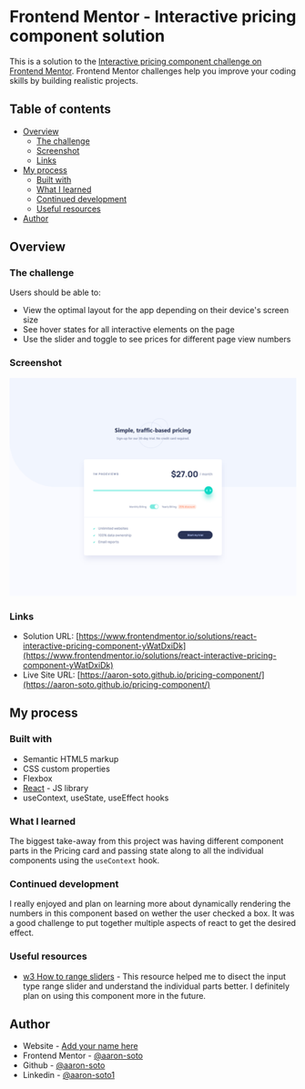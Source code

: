 # Frontend Mentor - Interactive pricing component solution

This is a solution to the [Interactive pricing component challenge on Frontend Mentor](https://www.frontendmentor.io/challenges/interactive-pricing-component-t0m8PIyY8). Frontend Mentor challenges help you improve your coding skills by building realistic projects.

## Table of contents

- [Overview](#overview)
  - [The challenge](#the-challenge)
  - [Screenshot](#screenshot)
  - [Links](#links)
- [My process](#my-process)
  - [Built with](#built-with)
  - [What I learned](#what-i-learned)
  - [Continued development](#continued-development)
  - [Useful resources](#useful-resources)
- [Author](#author)

## Overview

### The challenge

Users should be able to:

- View the optimal layout for the app depending on their device's screen size
- See hover states for all interactive elements on the page
- Use the slider and toggle to see prices for different page view numbers

### Screenshot

![my solution](./src/assets/challenge1.png)

### Links

- Solution URL: [https://www.frontendmentor.io/solutions/react-interactive-pricing-component-yWatDxiDk](https://www.frontendmentor.io/solutions/react-interactive-pricing-component-yWatDxiDk)
- Live Site URL: [https://aaron-soto.github.io/pricing-component/](https://aaron-soto.github.io/pricing-component/)

## My process

### Built with

- Semantic HTML5 markup
- CSS custom properties
- Flexbox
- [React](https://reactjs.org/) - JS library
- useContext, useState, useEffect hooks

### What I learned

The biggest take-away from this project was having different component parts in the Pricing card and passing state along to all the individual components using the `useContext` hook.

### Continued development

I really enjoyed and plan on learning more about dynamically rendering the numbers in this component based on wether the user checked a box. It was a good challenge to put together multiple aspects of react to get the desired effect.

### Useful resources

- [w3 How to range sliders](https://www.w3schools.com/howto/howto_js_rangeslider.asp) - This resource helped me to disect the input type range slider and understand the individual parts better. I definitely plan on using this component more in the future.

## Author

- Website - [Add your name here](https://aaronsoto.io)
- Frontend Mentor - [@aaron-soto](https://www.frontendmentor.io/profile/aaron-soto)
- Github - [@aaron-soto](https://github.com/aaron-soto)
- Linkedin - [@aaron-soto1](https://www.linkedin.com/in/aaron-soto1/)
